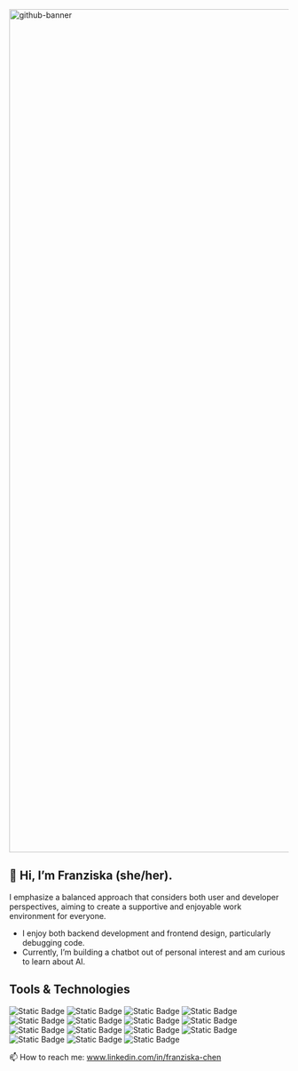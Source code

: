 <img width="1518" alt="github-banner" src="https://github.com/user-attachments/assets/2f621f36-4f2c-43f1-871a-c66e19015231">

## 👋 Hi, I’m Franziska (she/her). 


I emphasize a balanced approach that considers both user and developer perspectives, aiming to create a supportive and enjoyable work environment for everyone. 
- I enjoy both backend development and frontend design, particularly debugging code. 
- Currently, I’m building a chatbot out of personal interest and am curious to learn about AI.

## Tools & Technologies 

![Static Badge](https://img.shields.io/badge/REACT-black?style=flat-square&logo=react)
![Static Badge](https://img.shields.io/badge/NEXT-black?style=flat-square&logo=nextdotjs)
![Static Badge](https://img.shields.io/badge/JAVASCRIPT-black?style=flat-square&logo=javascript)
![Static Badge](https://img.shields.io/badge/TYPESCRIPT-black?style=flat-square&logo=typescript)
![Static Badge](https://img.shields.io/badge/SCSS-black?style=flat-square&logo=sass)
![Static Badge](https://img.shields.io/badge/TAILWIND_CSS-black?style=flat-square&logo=tailwindcss)
![Static Badge](https://img.shields.io/badge/GITHUB-black?style=flat-square&logo=github)
![Static Badge](https://img.shields.io/badge/PUSHER-black?style=flat-square&logo=pusher)
![Static Badge](https://img.shields.io/badge/POSTGRESQL-black?style=flat-square&logo=postgresql)
![Static Badge](https://img.shields.io/badge/NODE-black?style=flat-square&logo=nodedotjs)
![Static Badge](https://img.shields.io/badge/FIGMA-black?style=flat-square&logo=figma)
![Static Badge](https://img.shields.io/badge/NETLIFY-black?style=flat-square&logo=netlify)
![Static Badge](https://img.shields.io/badge/REPLIT-black?style=flat-square&logo=replit)
![Static Badge](https://img.shields.io/badge/FLY.IO-black?style=flat-square)
![Static Badge](https://img.shields.io/badge/JEST-black?style=flat-square&logo=jest)


📫 How to reach me: www.linkedin.com/in/franziska-chen
